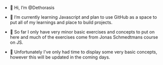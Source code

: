 - 👋 Hi, I’m @Dethorasis
- 🌱 I’m currently learning Javascript and plan to use GitHub as a space to put all of my learnings and place to build projects.
- 🌱 So far I only have very minor basic exercises and concepts to put on here and much of the exercises come from Jonas Schmedtmans course on JS.

- 👋 Unfortunately I've only had time to display some very basic concepts, however this will be updated in the coming days.

<!---
Dethorasis/Dethorasis is a ✨ special ✨ repository because its `README.md` (this file) appears on your GitHub profile.
You can click the Preview link to take a look at your changes.
--->
